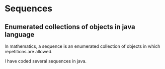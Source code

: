 # Sequences
## Enumerated collections of objects in java language

In mathematics, a sequence is an enumerated collection of objects in which repetitions are allowed.

I have coded several sequences in java.
